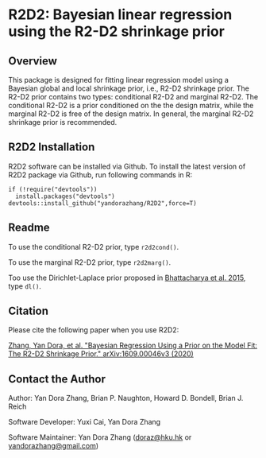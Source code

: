 R2D2: Bayesian linear regression using the R2-D2 shrinkage prior
====
  
## Overview
This package is designed for fitting linear regression model using a Bayesian global and local shrinkage prior, i.e., R2-D2 shrinkage prior. The R2-D2 prior contains two types: conditional R2-D2 and marginal R2-D2. The conditional R2-D2 is a prior conditioned on the the design matrix, while the marginal R2-D2 is free of the design matrix. In general, the marginal R2-D2 shrinkage prior is recommended. 


## R2D2 Installation

R2D2 software can be installed via Github. To install the latest version of R2D2 package via Github, run following commands in R:
```{r }
if (!require("devtools"))
  install.packages("devtools")
devtools::install_github("yandorazhang/R2D2",force=T)
```


## Readme
To use the conditional R2-D2 prior, type `r2d2cond()`.

To use the marginal R2-D2 prior, type `r2d2marg()`.


Too use the Dirichlet-Laplace prior proposed in [Bhattacharya et al. 2015](https://www.tandfonline.com/doi/abs/10.1080/01621459.2014.960967), type `dl()`. 



## Citation

Please cite the following paper when you use R2D2:


[Zhang, Yan Dora, et al. "Bayesian Regression Using a Prior on the Model Fit: The R2-D2 Shrinkage Prior." arXiv:1609.00046v3 (2020)](https://arxiv.org/abs/1609.00046v3)



## Contact the Author
Author: Yan Dora Zhang, Brian P. Naughton, Howard D. Bondell, Brian J. Reich

Software Developer: Yuxi Cai, Yan Dora Zhang

Software Maintainer: Yan Dora Zhang (doraz@hku.hk or  yandorazhang@gmail.com)

